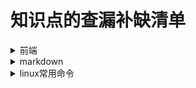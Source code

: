 # 知识点的查漏补缺清单

<details>
  <summary>前端</summary>
  
  - [x] [js的各个版本的概念，例如ES3、ES5、ES2015、ES2016、ES2017、ES2018](https://github.com/gitbu/frontEnd/blob/master/js/%E5%8F%91%E5%B1%95/js%E5%90%8D%E5%AD%97%E7%9A%84%E5%9B%B0%E6%83%91.md)
</details>

<details>
  <summary>markdown</summary>
  
  - [ ] [markdown]语法的展开收起和锚点
</details>

<details>
  <summary>linux常用命令</summary>
  
  - [ ] [linux常用命令]netstat用法
</details>


